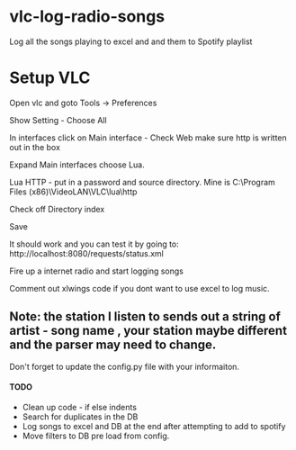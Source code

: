 # vlc-log-radio-songs
Log all the songs playing to excel and and them to Spotify playlist

# Setup VLC
Open vlc and goto Tools -> Preferences

Show Setting - Choose All

In interfaces click on Main interface - Check Web make sure http is written out in the box

Expand Main interfaces choose Lua.

Lua HTTP - put in a password and source directory. Mine is C:\Program Files (x86)\VideoLAN\VLC\lua\http

Check off Directory index

Save

It should work and you can test it by going to: http://localhost:8080/requests/status.xml

Fire up a internet radio and start logging songs

Comment out xlwings code if you dont want to use excel to log music.

## Note: the station I listen to sends out a string of artist - song name , your station maybe different and the parser may need to change.

Don't forget to update the config.py file with your informaiton.

#### TODO
* Clean up code - if else indents
* Search for duplicates in the DB
* Log songs to excel and DB at the end after attempting to add to spotify
* Move filters to DB pre load from config.
